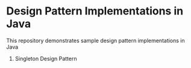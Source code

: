 # Design Pattern Implementations in Java
This repository demonstrates sample design pattern implementations in Java

1. Singleton Design Pattern
